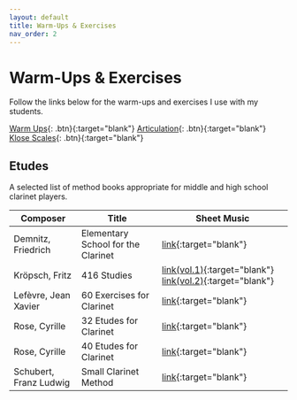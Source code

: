 ```yaml
---
layout: default
title: Warm-Ups & Exercises
nav_order: 2
---
```


# Warm-Ups & Exercises

Follow the links below for the warm-ups and exercises I use with my students.

[Warm Ups](src/warm-up.pdf){: .btn}{:target="blank"}
[Articulation](src/articulation.pdf){: .btn}{:target="blank"}
[Klose Scales](src/klose-scales.pdf){: .btn}{:target="blank"}


## Etudes

A selected list of method books appropriate for middle and high school clarinet
players.

|Composer|Title|Sheet Music|
|--------|-----|-----------|
|Demnitz, Friedrich|Elementary School for the Clarinet|[link][1]{:target="blank"}|
|Kröpsch, Fritz|416 Studies|[link(vol.1)][2]{:target="blank"} [link(vol.2)][3]{:target="blank"}|
|Lefèvre, Jean Xavier|60 Exercises for Clarinet|[link][7]{:target="blank"}|
|Rose, Cyrille|32 Etudes for Clarinet|[link][4]{:target="blank"}|
|Rose, Cyrille|40 Etudes for Clarinet|[link][6]{:target="blank"}|
|Schubert, Franz Ludwig|Small Clarinet Method|[link][5]{:target="blank"}|

[1]: https://ks4.imslp.net/files/imglnks/usimg/9/91/IMSLP625321-PMLP1004372-demnitz_elementary_school_1951.pdf
[2]: https://ks4.imslp.net/files/imglnks/usimg/8/8d/IMSLP298582-PMLP483745-Kr_st_1.pdf
[3]: https://ks4.imslp.net/files/imglnks/usimg/8/89/IMSLP298583-PMLP483745-Kr_st_2.pdf
[4]: https://ks4.imslp.net/files/imglnks/usimg/d/d8/IMSLP248657-SIBLEY1802.22147.352f-39087023672902score.pdf
[5]: https://ks4.imslp.net/files/imglnks/usimg/8/88/IMSLP278479-PMLP452109-fl_schubert_clarinettenschule_381313840.pdf
[6]: https://ks4.imslp.net/files/imglnks/usimg/b/bf/IMSLP29006-PMLP64394-40_Studies.pdf
[7]: https://ks4.imslp.net/files/imglnks/usimg/d/df/IMSLP625548-PMLP914807-Lefevre-60-Exercices.pdf
